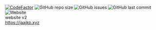 [![CodeFactor](https://www.codefactor.io/repository/github/jaajko/website/badge)](https://www.codefactor.io/repository/github/jaajko/website)
![GitHub repo size](https://img.shields.io/github/repo-size/jaajko/website)
![GitHub issues](https://img.shields.io/github/issues/jaajko/website)
![GitHub last commit](https://img.shields.io/github/last-commit/jaajko/website)
![Website](https://img.shields.io/website?url=https%3A%2F%2Fjaajko.xyz)
<br>
website v2 <br>
https://jaajko.xyz
